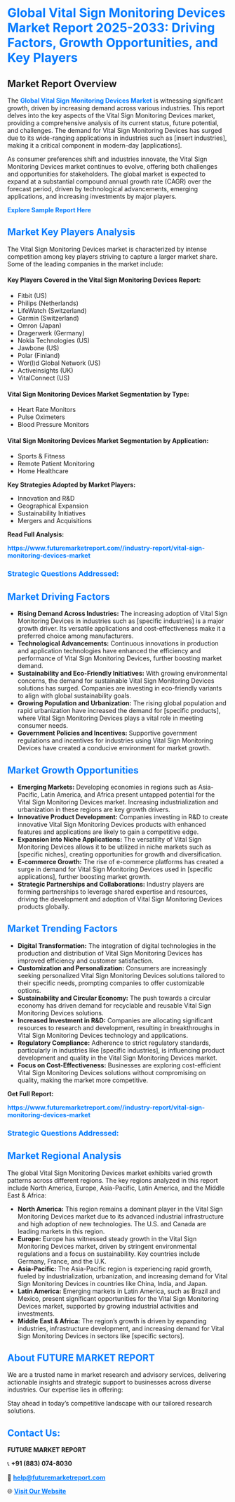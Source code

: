 <h1 style="color: #007BFF;">Global Vital Sign Monitoring Devices Market Report 2025-2033: Driving Factors, Growth Opportunities, and Key Players</h1>

<section id="overview">
<h2>Market Report Overview</h2>
<p>The <a href="https://www.futuremarketreport.com//industry-report/vital-sign-monitoring-devices-market" style="color: #007BFF; text-decoration: none;"><strong>Global Vital Sign Monitoring Devices Market</strong></a> is witnessing significant growth, driven by increasing demand across various industries. This report delves into the key aspects of the Vital Sign Monitoring Devices market, providing a comprehensive analysis of its current status, future potential, and challenges. The demand for Vital Sign Monitoring Devices has surged due to its wide-ranging applications in industries such as [insert industries], making it a critical component in modern-day [applications].</p>
<p>As consumer preferences shift and industries innovate, the Vital Sign Monitoring Devices market continues to evolve, offering both challenges and opportunities for stakeholders. The global market is expected to expand at a substantial compound annual growth rate (CAGR) over the forecast period, driven by technological advancements, emerging applications, and increasing investments by major players.</p>
</section>

<section id="overview">
<p><a href="https://www.futuremarketreport.com//request-sample/reportId=86346" style="color: #007BFF; text-decoration: none;"><strong>Explore Sample Report Here</strong></a></p>
</section>

<section id="key-players">
<h2 style="color: #007BFF;">Market Key Players Analysis</h2>
<p>The Vital Sign Monitoring Devices market is characterized by intense competition among key players striving to capture a larger market share. Some of the leading companies in the market include:</p>
<h4>Key Players Covered in the Vital Sign Monitoring Devices Report:</h4>
<ul><li>Fitbit (US)</li><li>Philips (Netherlands)</li><li>LifeWatch (Switzerland)</li><li>Garmin (Switzerland)</li><li>Omron (Japan)</li><li>Dragerwerk (Germany)</li><li>Nokia Technologies (US)</li><li>Jawbone (US)</li><li>Polar (Finland)</li><li>Wor(l)d Global Network (US)</li><li>Activeinsights (UK)</li><li>VitalConnect (US)</li></ul>
<h4>Vital Sign Monitoring Devices Market Segmentation by Type:</h4>
<ul><li>Heart Rate Monitors</li><li>Pulse Oximeters</li><li>Blood Pressure Monitors</li></ul>

<h4>Vital Sign Monitoring Devices Market Segmentation by Application:</h4>
<ul><li>Sports &amp; Fitness</li><li>Remote Patient Monitoring</li><li>Home Healthcare</li></ul>
<p><strong>Key Strategies Adopted by Market Players:</strong></p>
<ul>
<li>Innovation and R&D</li>
<li>Geographical Expansion</li>
<li>Sustainability Initiatives</li>
<li>Mergers and Acquisitions</li>
</ul>
</section>

<section>
<p><strong>Read Full Analysis: </strong></p><a href="https://www.futuremarketreport.com//industry-report/vital-sign-monitoring-devices-market" style="color: #007BFF; text-decoration: none;"><strong>https://www.futuremarketreport.com//industry-report/vital-sign-monitoring-devices-market</strong></a>
<h3 style="color: #007BFF;">Strategic Questions Addressed:</h3>
</section>

<section id="driving-factors">
<h2 style="color: #007BFF;">Market Driving Factors</h2>
<ul>
<li><strong>Rising Demand Across Industries:</strong> The increasing adoption of Vital Sign Monitoring Devices in industries such as [specific industries] is a major growth driver. Its versatile applications and cost-effectiveness make it a preferred choice among manufacturers.</li>
<li><strong>Technological Advancements:</strong> Continuous innovations in production and application technologies have enhanced the efficiency and performance of Vital Sign Monitoring Devices, further boosting market demand.</li>
<li><strong>Sustainability and Eco-Friendly Initiatives:</strong> With growing environmental concerns, the demand for sustainable Vital Sign Monitoring Devices solutions has surged. Companies are investing in eco-friendly variants to align with global sustainability goals.</li>
<li><strong>Growing Population and Urbanization:</strong> The rising global population and rapid urbanization have increased the demand for [specific products], where Vital Sign Monitoring Devices plays a vital role in meeting consumer needs.</li>
<li><strong>Government Policies and Incentives:</strong> Supportive government regulations and incentives for industries using Vital Sign Monitoring Devices have created a conducive environment for market growth.</li>
</ul>
</section>

<section id="growth-opportunities">
<h2 style="color: #007BFF;">Market Growth Opportunities</h2>
<ul>
<li><strong>Emerging Markets:</strong> Developing economies in regions such as Asia-Pacific, Latin America, and Africa present untapped potential for the Vital Sign Monitoring Devices market. Increasing industrialization and urbanization in these regions are key growth drivers.</li>
<li><strong>Innovative Product Development:</strong> Companies investing in R&D to create innovative Vital Sign Monitoring Devices products with enhanced features and applications are likely to gain a competitive edge.</li>
<li><strong>Expansion into Niche Applications:</strong> The versatility of Vital Sign Monitoring Devices allows it to be utilized in niche markets such as [specific niches], creating opportunities for growth and diversification.</li>
<li><strong>E-commerce Growth:</strong> The rise of e-commerce platforms has created a surge in demand for Vital Sign Monitoring Devices used in [specific applications], further boosting market growth.</li>
<li><strong>Strategic Partnerships and Collaborations:</strong> Industry players are forming partnerships to leverage shared expertise and resources, driving the development and adoption of Vital Sign Monitoring Devices products globally.</li>
</ul>
</section>

<section id="trending-factors">
<h2 style="color: #007BFF;">Market Trending Factors</h2>
<ul>
<li><strong>Digital Transformation:</strong> The integration of digital technologies in the production and distribution of Vital Sign Monitoring Devices has improved efficiency and customer satisfaction.</li>
<li><strong>Customization and Personalization:</strong> Consumers are increasingly seeking personalized Vital Sign Monitoring Devices solutions tailored to their specific needs, prompting companies to offer customizable options.</li>
<li><strong>Sustainability and Circular Economy:</strong> The push towards a circular economy has driven demand for recyclable and reusable Vital Sign Monitoring Devices solutions.</li>
<li><strong>Increased Investment in R&D:</strong> Companies are allocating significant resources to research and development, resulting in breakthroughs in Vital Sign Monitoring Devices technology and applications.</li>
<li><strong>Regulatory Compliance:</strong> Adherence to strict regulatory standards, particularly in industries like [specific industries], is influencing product development and quality in the Vital Sign Monitoring Devices market.</li>
<li><strong>Focus on Cost-Effectiveness:</strong> Businesses are exploring cost-efficient Vital Sign Monitoring Devices solutions without compromising on quality, making the market more competitive.</li>
</ul>
</section>

<section>
<p><strong>Get Full Report: </strong></p><a href="https://www.futuremarketreport.com//industry-report/vital-sign-monitoring-devices-market" style="color: #007BFF; text-decoration: none;"><strong>https://www.futuremarketreport.com//industry-report/vital-sign-monitoring-devices-market</strong></a>
<h3 style="color: #007BFF;">Strategic Questions Addressed:</h3>
</section>


<section id="regional-analysis">
<h2 style="color: #007BFF;">Market Regional Analysis</h2>
<p>The global Vital Sign Monitoring Devices market exhibits varied growth patterns across different regions. The key regions analyzed in this report include North America, Europe, Asia-Pacific, Latin America, and the Middle East & Africa:</p>
<ul>
<li><strong>North America:</strong> This region remains a dominant player in the Vital Sign Monitoring Devices market due to its advanced industrial infrastructure and high adoption of new technologies. The U.S. and Canada are leading markets in this region.</li>
<li><strong>Europe:</strong> Europe has witnessed steady growth in the Vital Sign Monitoring Devices market, driven by stringent environmental regulations and a focus on sustainability. Key countries include Germany, France, and the U.K.</li>
<li><strong>Asia-Pacific:</strong> The Asia-Pacific region is experiencing rapid growth, fueled by industrialization, urbanization, and increasing demand for Vital Sign Monitoring Devices in countries like China, India, and Japan.</li>
<li><strong>Latin America:</strong> Emerging markets in Latin America, such as Brazil and Mexico, present significant opportunities for the Vital Sign Monitoring Devices market, supported by growing industrial activities and investments.</li>
<li><strong>Middle East & Africa:</strong> The region’s growth is driven by expanding industries, infrastructure development, and increasing demand for Vital Sign Monitoring Devices in sectors like [specific sectors].</li>
</ul>
</section>

<footer>
<h2 style="color: #007BFF;">About FUTURE MARKET REPORT</h2>
<p>We are a trusted name in market research and advisory services, delivering actionable insights and strategic support to businesses across diverse industries. Our expertise lies in offering:</p>

<p>Stay ahead in today’s competitive landscape with our tailored research solutions.</p>

<h2 style="color: #007BFF;">Contact Us:</h2>
<p><strong>FUTURE MARKET REPORT</strong></p>
<p>📞 <strong>+91 (883) 074-8030</strong></p>
<p>📧 <strong><a href="mailto:help@futuremarketreport.com" style="color: #007BFF;">help@futuremarketreport.com</a></strong></p>
<p>🌐 <strong><a href="https://www.futuremarketreport.com/" style="color: #007BFF;">Visit Our Website</a></strong></p>
</footer>